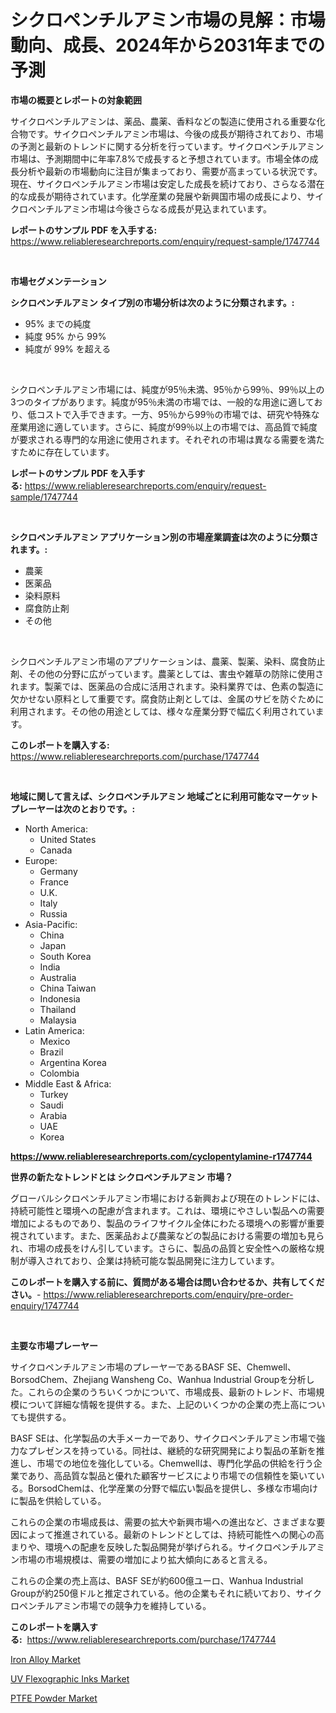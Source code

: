 <p><h1>シクロペンチルアミン市場の見解：市場動向、成長、2024年から2031年までの予測</h1></p><p><strong>市場の概要とレポートの対象範囲</strong></p>
<p><p>サイクロペンチルアミンは、薬品、農薬、香料などの製造に使用される重要な化合物です。サイクロペンチルアミン市場は、今後の成長が期待されており、市場の予測と最新のトレンドに関する分析を行っています。サイクロペンチルアミン市場は、予測期間中に年率7.8%で成長すると予想されています。市場全体の成長分析や最新の市場動向に注目が集まっており、需要が高まっている状況です。現在、サイクロペンチルアミン市場は安定した成長を続けており、さらなる潜在的な成長が期待されています。化学産業の発展や新興国市場の成長により、サイクロペンチルアミン市場は今後さらなる成長が見込まれています。</p></p>
<p><strong>レポートのサンプル PDF を入手する:</strong> <a href="https://www.reliableresearchreports.com/enquiry/request-sample/1747744">https://www.reliableresearchreports.com/enquiry/request-sample/1747744</a></p>
<p>&nbsp;</p>
<p><strong>市場セグメンテーション</strong></p>
<p><strong>シクロペンチルアミン タイプ別の市場分析は次のように分類されます。:</strong></p>
<p><ul><li>95% までの純度</li><li>純度 95% から 99%</li><li>純度が 99% を超える</li></ul></p>
<p>&nbsp;</p>
<p><p>シクロペンチルアミン市場には、純度が95％未満、95％から99％、99％以上の3つのタイプがあります。純度が95％未満の市場では、一般的な用途に適しており、低コストで入手できます。一方、95％から99％の市場では、研究や特殊な産業用途に適しています。さらに、純度が99％以上の市場では、高品質で純度が要求される専門的な用途に使用されます。それぞれの市場は異なる需要を満たすために存在しています。</p></p>
<p><strong>レポートのサンプル PDF を入手する:</strong>&nbsp;<a href="https://www.reliableresearchreports.com/enquiry/request-sample/1747744">https://www.reliableresearchreports.com/enquiry/request-sample/1747744</a></p>
<p>&nbsp;</p>
<p><strong> シクロペンチルアミン アプリケーション別の市場産業調査は次のように分類されます。:</strong></p>
<p><ul><li>農薬</li><li>医薬品</li><li>染料原料</li><li>腐食防止剤</li><li>その他</li></ul></p>
<p>&nbsp;</p>
<p><p>シクロペンチルアミン市場のアプリケーションは、農薬、製薬、染料、腐食防止剤、その他の分野に広がっています。農薬としては、害虫や雑草の防除に使用されます。製薬では、医薬品の合成に活用されます。染料業界では、色素の製造に欠かせない原料として重要です。腐食防止剤としては、金属のサビを防ぐために利用されます。その他の用途としては、様々な産業分野で幅広く利用されています。</p></p>
<p><strong>このレポートを購入する:</strong>&nbsp; <a href="https://www.reliableresearchreports.com/purchase/1747744">https://www.reliableresearchreports.com/purchase/1747744</a></p>
<p>&nbsp;</p>
<p><strong>地域に関して言えば、シクロペンチルアミン 地域ごとに利用可能なマーケットプレーヤーは次のとおりです。:</strong></p>
<p><ul>
    <li>
        North America:
        <ul>
            <li>United States</li>
            <li>Canada</li>
        </ul>
    </li>
    <li>
        Europe:
        <ul>
            <li>Germany</li>
            <li>France</li>
            <li>U.K.</li>
            <li>Italy</li>
            <li>Russia</li>
        </ul>
    </li>
    <li>
        Asia-Pacific:
        <ul>
            <li>China</li>
            <li>Japan</li>
            <li>South Korea</li>
            <li>India</li>
            <li>Australia</li>
            <li>China Taiwan</li>
            <li>Indonesia</li>
            <li>Thailand</li>
            <li>Malaysia</li>
        </ul>
    </li>
    <li>
        Latin America:
        <ul>
            <li>Mexico</li>
            <li>Brazil</li>
            <li>Argentina Korea</li>
            <li>Colombia</li>
        </ul>
    </li>
    <li>
        Middle East & Africa:
        <ul>
            <li>Turkey</li>
            <li>Saudi</li>
            <li>Arabia</li>
            <li>UAE</li>
            <li>Korea</li>
        </ul>
    </li>
    </ul></p>
<p><strong><a href="https://www.reliableresearchreports.com/cyclopentylamine-r1747744">https://www.reliableresearchreports.com/cyclopentylamine-r1747744</a></strong>&nbsp;</p>
<p><strong>世界の新たなトレンドとは シクロペンチルアミン 市場？</strong></p>
<p><p>グローバルシクロペンチルアミン市場における新興および現在のトレンドには、持続可能性と環境への配慮が含まれます。これは、環境にやさしい製品への需要増加によるものであり、製品のライフサイクル全体にわたる環境への影響が重要視されています。また、医薬品および農薬などの製品における需要の増加も見られ、市場の成長をけん引しています。さらに、製品の品質と安全性への厳格な規制が導入されており、企業は持続可能な製品開発に注力しています。</p></p>
<p><strong>このレポートを購入する前に、質問がある場合は問い合わせるか、共有してください。</strong>- <a href="https://www.reliableresearchreports.com/enquiry/pre-order-enquiry/1747744">https://www.reliableresearchreports.com/enquiry/pre-order-enquiry/1747744</a></p>
<p>&nbsp;</p>
<p><strong>主要な市場プレーヤー</strong></p>
<p><p>サイクロペンチルアミン市場のプレーヤーであるBASF SE、Chemwell、BorsodChem、Zhejiang Wansheng Co、Wanhua Industrial Groupを分析した。これらの企業のうちいくつかについて、市場成長、最新のトレンド、市場規模について詳細な情報を提供する。また、上記のいくつかの企業の売上高についても提供する。</p><p>BASF SEは、化学製品の大手メーカーであり、サイクロペンチルアミン市場で強力なプレゼンスを持っている。同社は、継続的な研究開発により製品の革新を推進し、市場での地位を強化している。Chemwellは、専門化学品の供給を行う企業であり、高品質な製品と優れた顧客サービスにより市場での信頼性を築いている。BorsodChemは、化学産業の分野で幅広い製品を提供し、多様な市場向けに製品を供給している。</p><p>これらの企業の市場成長は、需要の拡大や新興市場への進出など、さまざまな要因によって推進されている。最新のトレンドとしては、持続可能性への関心の高まりや、環境への配慮を反映した製品開発が挙げられる。サイクロペンチルアミン市場の市場規模は、需要の増加により拡大傾向にあると言える。</p><p>これらの企業の売上高は、BASF SEが約600億ユーロ、Wanhua Industrial Groupが約250億ドルと推定されている。他の企業もそれに続いており、サイクロペンチルアミン市場での競争力を維持している。</p></p>
<p><strong>このレポートを購入する:</strong>&nbsp;&nbsp;<a href="https://www.reliableresearchreports.com/purchase/1747744">https://www.reliableresearchreports.com/purchase/1747744</a></p>
<p><p><a href="https://www.linkedin.com/pulse/iron-alloy-market-dynamics-2024-2031-also-its-trends-projections-lhbbe?trackingId=rEdCEF0lllYGuK7fZKf5ug%3D%3D">Iron Alloy Market</a></p><p><a href="https://www.linkedin.com/pulse/uv-flexographic-inks-market-research-report-unlocks-analysis-financial-5fate?trackingId=DNFoDnsHHuiGinx04ZLKmQ%3D%3D">UV Flexographic Inks Market</a></p><p><a href="https://www.linkedin.com/pulse/ptfe-powder-market-insights-players-forecast-till-2031-firmazon-gzsfe?trackingId=JjugdaF6wEdLWDb2KdHWUw%3D%3D">PTFE Powder Market</a></p></p>